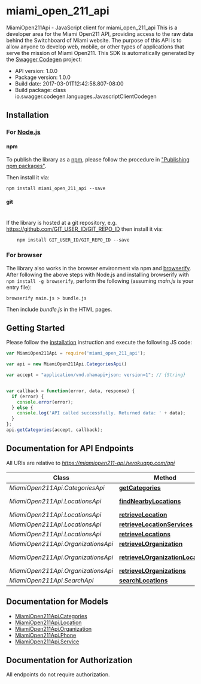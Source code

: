 # miami_open_211_api

MiamiOpen211Api - JavaScript client for miami_open_211_api
This is a developer area for the Miami Open211 API, providing access to the raw data behind the Switchboard of Miami website. The purpose of this API is to allow anyone to develop web, mobile, or other types of applications that serve the mission of Miami Open211.
This SDK is automatically generated by the [Swagger Codegen](https://github.com/swagger-api/swagger-codegen) project:

- API version: 1.0.0
- Package version: 1.0.0
- Build date: 2017-03-01T12:42:58.807-08:00
- Build package: class io.swagger.codegen.languages.JavascriptClientCodegen

## Installation

### For [Node.js](https://nodejs.org/)

#### npm

To publish the library as a [npm](https://www.npmjs.com/),
please follow the procedure in ["Publishing npm packages"](https://docs.npmjs.com/getting-started/publishing-npm-packages).

Then install it via:

```shell
npm install miami_open_211_api --save
```

#### git
#
If the library is hosted at a git repository, e.g.
https://github.com/GIT_USER_ID/GIT_REPO_ID
then install it via:

```shell
    npm install GIT_USER_ID/GIT_REPO_ID --save
```

### For browser

The library also works in the browser environment via npm and [browserify](http://browserify.org/). After following
the above steps with Node.js and installing browserify with `npm install -g browserify`,
perform the following (assuming *main.js* is your entry file):

```shell
browserify main.js > bundle.js
```

Then include *bundle.js* in the HTML pages.

## Getting Started

Please follow the [installation](#installation) instruction and execute the following JS code:

```javascript
var MiamiOpen211Api = require('miami_open_211_api');

var api = new MiamiOpen211Api.CategoriesApi()

var accept = "application/vnd.ohanapi+json; version=1"; // {String} 


var callback = function(error, data, response) {
  if (error) {
    console.error(error);
  } else {
    console.log('API called successfully. Returned data: ' + data);
  }
};
api.getCategories(accept, callback);

```

## Documentation for API Endpoints

All URIs are relative to *https://miamiopen211-api.herokuapp.com/api*

Class | Method | HTTP request | Description
------------ | ------------- | ------------- | -------------
*MiamiOpen211Api.CategoriesApi* | [**getCategories**](docs/CategoriesApi.md#getCategories) | **GET** /categories | Categories
*MiamiOpen211Api.LocationsApi* | [**findNearbyLocations**](docs/LocationsApi.md#findNearbyLocations) | **GET** /locations/{location_id}/nearby | Find Nearby Locations
*MiamiOpen211Api.LocationsApi* | [**retrieveLocation**](docs/LocationsApi.md#retrieveLocation) | **GET** /locations/{location_id} | Location
*MiamiOpen211Api.LocationsApi* | [**retrieveLocationServices**](docs/LocationsApi.md#retrieveLocationServices) | **GET** /locations/{location_id}/services | Services
*MiamiOpen211Api.LocationsApi* | [**retrieveLocations**](docs/LocationsApi.md#retrieveLocations) | **GET** /locations | Locations
*MiamiOpen211Api.OrganizationsApi* | [**retrieveLOrganization**](docs/OrganizationsApi.md#retrieveLOrganization) | **GET** /organizations/{organization_id} | Organizations
*MiamiOpen211Api.OrganizationsApi* | [**retrieveLOrganizationLocations**](docs/OrganizationsApi.md#retrieveLOrganizationLocations) | **GET** /organizations/{organization_id}/locations | Organization Locations
*MiamiOpen211Api.OrganizationsApi* | [**retrieveLOrganizations**](docs/OrganizationsApi.md#retrieveLOrganizations) | **GET** /organizations | Organizations
*MiamiOpen211Api.SearchApi* | [**searchLocations**](docs/SearchApi.md#searchLocations) | **GET** /search | Search


## Documentation for Models

 - [MiamiOpen211Api.Categories](docs/Categories.md)
 - [MiamiOpen211Api.Location](docs/Location.md)
 - [MiamiOpen211Api.Organization](docs/Organization.md)
 - [MiamiOpen211Api.Phone](docs/Phone.md)
 - [MiamiOpen211Api.Service](docs/Service.md)


## Documentation for Authorization

 All endpoints do not require authorization.

